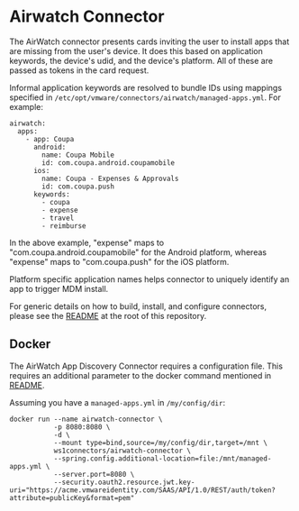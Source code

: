 # Airwatch Connector

The AirWatch connector presents cards inviting the user to install apps that are missing from the user's device. It does this based on application keywords, the device's udid, and the device's platform. All of these are passed as tokens in the card request.

Informal application keywords are resolved to bundle IDs using mappings specified in `/etc/opt/vmware/connectors/airwatch/managed-apps.yml`. For example:
```
airwatch:
  apps:
    - app: Coupa
      android:
        name: Coupa Mobile
        id: com.coupa.android.coupamobile
      ios:
        name: Coupa - Expenses & Approvals
        id: com.coupa.push
      keywords:
        - coupa
        - expense
        - travel
        - reimburse
```
In the above example, "expense" maps to "com.coupa.android.coupamobile" for the Android platform, whereas "expense" maps to "com.coupa.push" for the iOS platform.

Platform specific application names helps connector to uniquely identify an app to trigger MDM install.

For generic details on how to build, install, and configure connectors, please see the [README](https://github.com/vmware/connectors-workspace-one/blob/master/README.md) at the root of this repository.

## Docker

The AirWatch App Discovery Connector requires a configuration file.  This requires an additional parameter to the docker command mentioned in [README](https://github.com/vmware/connectors-workspace-one/blob/master/README.md#docker).

Assuming you have a `managed-apps.yml` in `/my/config/dir`:

```
docker run --name airwatch-connector \
           -p 8080:8080 \
           -d \
           --mount type=bind,source=/my/config/dir,target=/mnt \
           ws1connectors/airwatch-connector \
           --spring.config.additional-location=file:/mnt/managed-apps.yml \
           --server.port=8080 \
           --security.oauth2.resource.jwt.key-uri="https://acme.vmwareidentity.com/SAAS/API/1.0/REST/auth/token?attribute=publicKey&format=pem"
```
